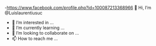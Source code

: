 -https://www.facebook.com/profile.php?id=100087213368966 👋 Hi, I’m @Luislaurentiusuc
- 👀 I’m interested in ...
- 🌱 I’m currently learning ...
- 💞️ I’m looking to collaborate on ...
- 📫 How to reach me ...

<!---
Luislaurentiusuc/Luislaurentiusuc is a ✨ special ✨ repository because its `README.md` (this file) appears on your GitHub profile.
You can click the Preview link to take a look at your changes.
--->
